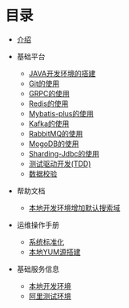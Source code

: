 # 目录

* [介绍](README.md)
* 基础平台
  * [JAVA开发环境的搭建](basics/dev.md)
  * [Git的使用](basics/git.md)
  * [GRPC的使用](basics/grpc.md)
  * [Redis的使用](basics/redis.md)
  * [Mybatis-plus的使用](basics/mybatis-plus.md)
  * [Kafka的使用](basics/kafka.md)
  * [RabbitMQ的使用](basics/rabiit.md)
  * [MogoDB的使用](basics/mongo.md)
  * [Sharding-Jdbc的使用](basics/sharding-jdbc.md)
  * [测试驱动开发(TDD)](basics/mock.md)
  * [数据校验](basics/validate.md)
  
* 帮助文档
  * [本地开发环境增加默认搜索域](ops/use_dns.md)
* 运维操作手册
  * [系统标准化](ops/standard.md)
  * [本地YUM源搭建](ops/yum.md)
  
* 基础服务信息
  * [本地开发环境](serviceinfo/dev.md)
  * [阿里测试环境](serviceinfo/test.md)